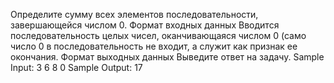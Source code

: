 ﻿Определите сумму всех элементов последовательности, завершающейся числом 0.
Формат входных данных
Вводится последовательность целых чисел, оканчивающаяся числом 0 (само число 0 в последовательность не входит, а служит как признак ее окончания.
Формат выходных данных
Выведите ответ на задачу. 
Sample Input:
3
6
8
0
Sample Output:
17